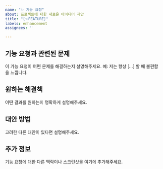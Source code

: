 ```yaml
---
name: "✨ 기능 요청"
about: 프로젝트에 대한 새로운 아이디어 제안
title: "[✨FEATURE]"
labels: enhancement
assignees: ''

---
```


## 기능 요청과 관련된 문제
이 기능 요청이 어떤 문제를 해결하는지 설명해주세요. 예: 저는 항상 [...] 할 때 불편함을 느낍니다.

## 원하는 해결책
어떤 결과를 원하는지 명확하게 설명해주세요.

## 대안 방법
고려한 다른 대안이 있다면 설명해주세요.

## 추가 정보
기능 요청에 대한 다른 맥락이나 스크린샷을 여기에 추가해주세요.
